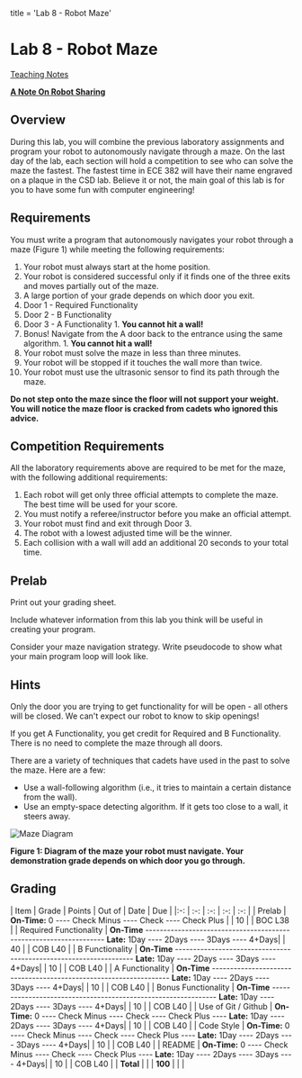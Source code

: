 title = 'Lab 8 - Robot Maze'

# Lab 8 - Robot Maze

[Teaching Notes](notes.html)

**[A Note On Robot Sharing](/382/labs/lab6/other_peoples_robots.html)**

## Overview

During this lab, you will combine the previous laboratory assignments and program your robot to autonomously navigate through a maze.  On the last day of the lab, each section will hold a competition to see who can solve the maze the fastest.  The fastest time in ECE 382 will have their name engraved on a plaque in the CSD lab.  Believe it or not, the main goal of this lab is for you to have some fun with computer engineering!

## Requirements

You must write a program that autonomously navigates your robot through a maze (Figure 1) while meeting the following requirements:

1. Your robot must always start at the home position.
2. Your robot is considered successful only if it finds one of the three exits and moves partially out of the maze.
3. A large portion of your grade depends on which door you exit.
  1. Door 1 - Required Functionality
  2. Door 2 - B Functionality
  3. Door 3 - A Functionality
    1. **You cannot hit a wall!**
  4. Bonus!  Navigate from the A door back to the entrance using the same algorithm.
    1. **You cannot hit a wall!**
4. Your robot must solve the maze in less than three minutes.
5. Your robot will be stopped if it touches the wall more than twice.
6. Your robot must use the ultrasonic sensor to find its path through the maze.

**Do not step onto the maze since the floor will not support your weight.  You will notice the maze floor is cracked from cadets who ignored this advice.**

## Competition Requirements

All the laboratory requirements above are required to be met for the maze, with the following additional requirements:

1. Each robot will get only three official attempts to complete the maze.  The best time will be used for your score.
2. You must notify a referee/instructor before you make an official attempt.
3. Your robot must find and exit through Door 3.
4. The robot with a lowest adjusted time will be the winner.
5. Each collision with a wall will add an additional 20 seconds to your total time.

## Prelab

Print out your grading sheet.

Include whatever information from this lab you think will be useful in creating your program.

Consider your maze navigation strategy.  Write pseudocode to show what your main program loop will look like.

## Hints

Only the door you are trying to get functionality for will be open - all others will be closed.  We can't expect our robot to know to skip openings!

If you get A Functionality, you get credit for Required and B Functionality.  There is no need to complete the maze through all doors.

There are a variety of techniques that cadets have used in the past to solve the maze.  Here are a few:

- Use a wall-following algorithm (i.e., it tries to maintain a certain distance from the wall).
- Use an empty-space detecting algorithm.  If it gets too close to a wall, it steers away.

![Maze Diagram](maze_diagram.png)

**Figure 1: Diagram of the maze your robot must navigate.  Your demonstration grade depends on which door you go through.**

## Grading

| Item | Grade | Points | Out of | Date | Due |
|:-: | :-: | :-: | :-: | :-: |
| Prelab | **On-Time:** 0 ---- Check Minus ---- Check ---- Check Plus | | 10 | | BOC L38 |
| Required Functionality | **On-Time** ------------------------------------------------------------------ **Late:** 1Day ---- 2Days ---- 3Days ---- 4+Days| | 40 | | COB L40 |
| B Functionality | **On-Time** ------------------------------------------------------------------ **Late:** 1Day ---- 2Days ---- 3Days ---- 4+Days| | 10 | | COB L40 |
| A Functionality | **On-Time** ------------------------------------------------------------------ **Late:** 1Day ---- 2Days ---- 3Days ---- 4+Days| | 10 | | COB L40 |
| Bonus Functionality | **On-Time** -------------------------------------------------------------- **Late:** 1Day ---- 2Days ---- 3Days ---- 4+Days| | 10 | | COB L40 |
| Use of Git / Github | **On-Time:** 0 ---- Check Minus ---- Check ---- Check Plus ---- **Late:** 1Day ---- 2Days ---- 3Days ---- 4+Days| | 10 | | COB L40 |
| Code Style | **On-Time:** 0 ---- Check Minus ---- Check ---- Check Plus ---- **Late:** 1Day ---- 2Days ---- 3Days ---- 4+Days| | 10 | | COB L40 |
| README | **On-Time:** 0 ---- Check Minus ---- Check ---- Check Plus ---- **Late:** 1Day ---- 2Days ---- 3Days ---- 4+Days| | 10 | | COB L40 |
| **Total** | | | **100** | | |
